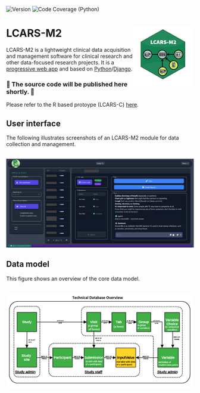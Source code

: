 ![Version](https://img.shields.io/badge/Version-2.5.32-blue) ![Code Coverage (Python)](https://img.shields.io/badge/Code_Coverage_(Python)-67%25-yellow.svg)
# LCARS-M2 <img src="man/figures/logo.png" align="right" width=160 height=160 alt="" />
LCARS-M2 is a lightweight clinical data acquisition and management software for clinical research and other data-focused research projects. It is a [progressive web app](https://en.wikipedia.org/wiki/Progressive_web_app) and based on [Python](https://www.python.org/)/[Django](https://www.djangoproject.com/).

### 🚀 The source code will be published here shortly. 🚀

Please refer to the R based protoype (LCARS-C) [here](https://github.com/hcstubbe/lcarsc).

## User interface
The following illustrates screenshots of an LCARS-M2 module for data collection and management.

<br>

<img src="man/figures/user_interface.png" alt="Overview of the user interface" />

## Data model
This figure shows an overview of the core data model.

<br>

<img src="man/figures/data_model_overview.png" alt="Overview of the core data model" />
